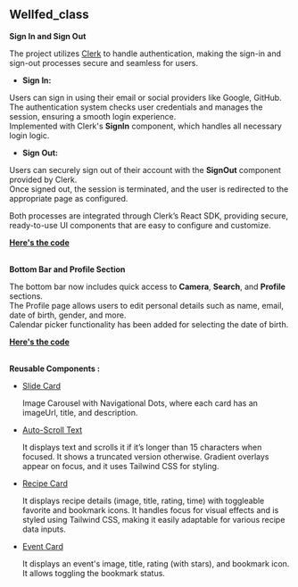 ## Wellfed_class

<p><strong>Sign In and Sign Out</strong></p>

<p>
  The project utilizes 
  <a href="https://clerk.dev/">Clerk</a> 
  to handle authentication, making the sign-in and sign-out processes secure and seamless for users.
</p>

- <p><strong>Sign In:</strong></p>
<p>
   Users can sign in using their email or social providers like Google, GitHub.<br/>
   The authentication system checks user credentials and manages the session, ensuring a smooth login experience.<br/>
   Implemented with Clerk's <strong>SignIn</strong> component, which handles all necessary login logic.
</p>

- <p><strong>Sign Out:</strong></p>
<p>
   Users can securely sign out of their account with the <strong>SignOut</strong> component provided by Clerk.<br/>
   Once signed out, the session is terminated, and the user is redirected to the appropriate page as configured.
</p>

<p>
  Both processes are integrated through Clerk’s React SDK, providing secure, ready-to-use UI components that are easy to configure and customize.
</p>
<a href="https://github.com/rithvikvelapati/WellFed/tree/feature/clerk-auth" target="_blank"> <strong>Here's the code</strong></a><br/><br/>

<p><strong>Bottom Bar and Profile Section</strong></p>
<p>
  The bottom bar now includes quick access to <strong>Camera</strong>, <strong>Search</strong>, and <strong>Profile</strong> sections.<br/>
  The Profile page allows users to edit personal details such as name, email, date of birth, gender, and more.<br/>
  Calendar picker functionality has been added for selecting the date of birth.<br/>
</p>
<a href="https://github.com/rithvikvelapati/WellFed/tree/feature/bottom-bar" target="_blank"> <strong>Here's the code</strong></a><br/><br/>




<p><strong>Reusable Components :</strong></p>
<ul>
<li>
  <a href="https://github.com/rithvikvelapati/WellFed/blob/main/frontend/wellfed/src/components/ui/SlideCard.tsx" target="_blank"> Slide Card </a> 
  <p> 
    Image Carousel with Navigational Dots, where each card has an imageUrl, title, and description.
  </p>
</li>

<li>
  <a href="https://github.com/rithvikvelapati/WellFed/blob/dummy_main/frontend/wellfed/src/components/AutoScrollText.tsx" target="_blank"> Auto-Scroll Text </a> 
</li>
<p>
  It displays text and scrolls it if it’s longer than 15 characters when focused. It shows a truncated version otherwise. Gradient overlays appear on focus, and it uses Tailwind CSS for styling.
</p>
<li>
  <a href="https://github.com/rithvikvelapati/WellFed/blob/dummy_main/frontend/wellfed/src/components/RecipeCard.tsx" target="_blank"> Recipe Card </a>
  <p>
    It displays recipe details (image, title, rating, time) with toggleable favorite and bookmark icons. It handles focus for visual effects and is styled using Tailwind CSS, making it easily adaptable for various recipe data inputs.
  </p>
</li>

<li>
  <a href="https://github.com/rithvikvelapati/WellFed/blob/dummy_main/frontend/wellfed/src/components/EventCard.tsx" target="_blank"> Event Card </a>
  <p>
    It displays an event's image, title, rating (with stars), and bookmark icon. It allows toggling the bookmark status.
  </p>
</li>
  
</ul>


